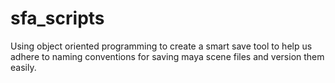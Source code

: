 # sfa_scripts
Using object oriented programming to create a smart save tool to help us adhere to naming conventions for saving maya scene files and version them easily. 
